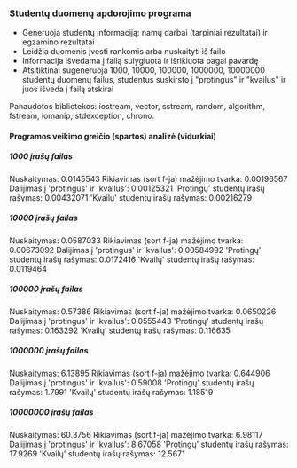### Studentų duomenų apdorojimo programa
- Generuoja studentų informaciją: namų darbai (tarpiniai rezultatai) ir egzamino rezultatai
- Leidžia duomenis įvesti rankomis arba nuskaityti iš failo
- Informacija išvedama į failą sulygiuota ir išrikiuota pagal pavardę
- Atsitiktinai sugeneruoja 1000, 10000, 100000, 1000000, 10000000 studentų duomenų failus, studentus suskirsto į "protingus" ir "kvailus" ir juos išveda į failą atskirai

Panaudotos bibliotekos: iostream, vector, sstream, random, algorithm, fstream, iomanip, stdexception, chrono.

#### Programos veikimo greičio (spartos) analizė (vidurkiai)
##### 1000 įrašų failas
Nuskaitymas: 0.0145543
Rikiavimas (sort f-ja) mažėjimo tvarka: 0.00196567
Dalijimas į 'protingus' ir 'kvailus': 0.00125321
'Protingų' studentų irašų rašymas: 0.00432071
'Kvailų' studentų irašų rašymas: 0.00216279

##### 10000 įrašų failas
Nuskaitymas: 0.0587033
Rikiavimas (sort f-ja) mažėjimo tvarka: 0.00673092
Dalijimas į 'protingus' ir 'kvailus': 0.00584992
'Protingų' studentų irašų rašymas: 0.0172416
'Kvailų' studentų irašų rašymas: 0.0119464

##### 100000 įrašų failas
Nuskaitymas: 0.57386
Rikiavimas (sort f-ja) mažėjimo tvarka: 0.0650226
Dalijimas į 'protingus' ir 'kvailus': 0.0555443
'Protingų' studentų irašų rašymas: 0.163292
'Kvailų' studentų irašų rašymas: 0.116635

##### 1000000 įrašų failas
Nuskaitymas: 6.13895
Rikiavimas (sort f-ja) mažėjimo tvarka: 0.644906
Dalijimas į 'protingus' ir 'kvailus': 0.59008
'Protingų' studentų irašų rašymas: 1.7991
'Kvailų' studentų irašų rašymas: 1.18519

##### 10000000 įrašų failas
Nuskaitymas: 60.3756
Rikiavimas (sort f-ja) mažėjimo tvarka: 6.98117
Dalijimas į 'protingus' ir 'kvailus': 8.67058
'Protingų' studentų irašų rašymas: 17.9269
'Kvailų' studentų irašų rašymas: 12.5671
